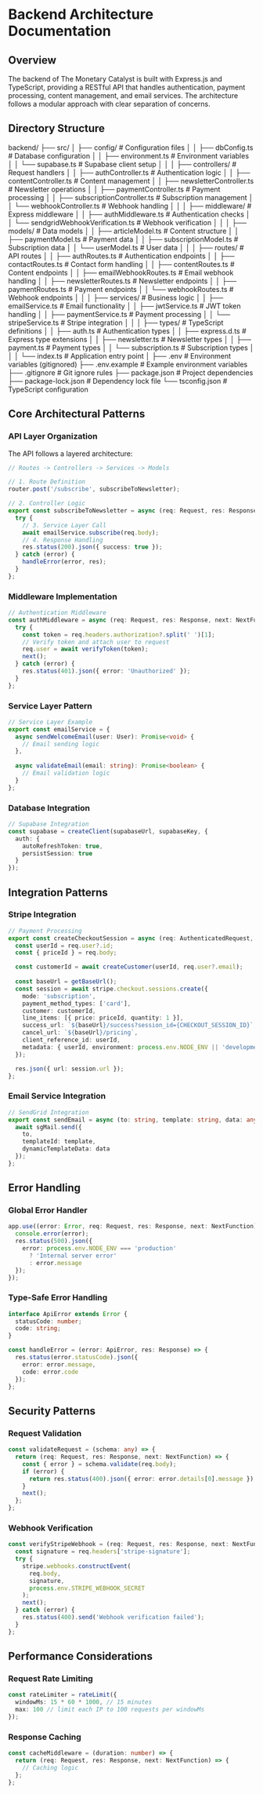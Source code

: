 # Backend Architecture Documentation

## Overview
The backend of The Monetary Catalyst is built with Express.js and TypeScript, providing a RESTful API that handles authentication, payment processing, content management, and email services. The architecture follows a modular approach with clear separation of concerns.

## Directory Structure
backend/
├── src/
│ ├── config/ # Configuration files
│ │ ├── dbConfig.ts # Database configuration
│ │ ├── environment.ts # Environment variables
│ │ └── supabase.ts # Supabase client setup
│ │
│ ├── controllers/ # Request handlers
│ │ ├── authController.ts # Authentication logic
│ │ ├── contentController.ts # Content management
│ │ ├── newsletterController.ts # Newsletter operations
│ │ ├── paymentController.ts # Payment processing
│ │ ├── subscriptionController.ts # Subscription management
│ │ └── webhookController.ts # Webhook handling
│ │
│ ├── middleware/ # Express middleware
│ │ ├── authMiddleware.ts # Authentication checks
│ │ └── sendgridWebhookVerification.ts # Webhook verification
│ │
│ ├── models/ # Data models
│ │ ├── articleModel.ts # Content structure
│ │ ├── paymentModel.ts # Payment data
│ │ ├── subscriptionModel.ts # Subscription data
│ │ └── userModel.ts # User data
│ │
│ ├── routes/ # API routes
│ │ ├── authRoutes.ts # Authentication endpoints
│ │ ├── contactRoutes.ts # Contact form handling
│ │ ├── contentRoutes.ts # Content endpoints
│ │ ├── emailWebhookRoutes.ts # Email webhook handling
│ │ ├── newsletterRoutes.ts # Newsletter endpoints
│ │ ├── paymentRoutes.ts # Payment endpoints
│ │ └── webhookRoutes.ts # Webhook endpoints
│ │
│ ├── services/ # Business logic
│ │ ├── emailService.ts # Email functionality
│ │ ├── jwtService.ts # JWT token handling
│ │ ├── paymentService.ts # Payment processing
│ │ └── stripeService.ts # Stripe integration
│ │
│ ├── types/ # TypeScript definitions
│ │ ├── auth.ts # Authentication types
│ │ ├── express.d.ts # Express type extensions
│ │ ├── newsletter.ts # Newsletter types
│ │ ├── payment.ts # Payment types
│ │ └── subscription.ts # Subscription types
│ │
│ └── index.ts # Application entry point
│
├── .env # Environment variables (gitignored)
├── .env.example # Example environment variables
├── .gitignore # Git ignore rules
├── package.json # Project dependencies
├── package-lock.json # Dependency lock file
└── tsconfig.json # TypeScript configuration

## Core Architectural Patterns

### API Layer Organization
The API follows a layered architecture:

```typescript
// Routes -> Controllers -> Services -> Models

// 1. Route Definition
router.post('/subscribe', subscribeToNewsletter);

// 2. Controller Logic
export const subscribeToNewsletter = async (req: Request, res: Response) => {
  try {
    // 3. Service Layer Call
    await emailService.subscribe(req.body);
    // 4. Response Handling
    res.status(200).json({ success: true });
  } catch (error) {
    handleError(error, res);
  }
};
```

### Middleware Implementation
```typescript
// Authentication Middleware
const authMiddleware = async (req: Request, res: Response, next: NextFunction) => {
  try {
    const token = req.headers.authorization?.split(' ')[1];
    // Verify token and attach user to request
    req.user = await verifyToken(token);
    next();
  } catch (error) {
    res.status(401).json({ error: 'Unauthorized' });
  }
};
```

### Service Layer Pattern
```typescript
// Service Layer Example
export const emailService = {
  async sendWelcomeEmail(user: User): Promise<void> {
    // Email sending logic
  },
  
  async validateEmail(email: string): Promise<boolean> {
    // Email validation logic
  }
};
```

### Database Integration
```typescript
// Supabase Integration
const supabase = createClient(supabaseUrl, supabaseKey, {
  auth: {
    autoRefreshToken: true,
    persistSession: true
  }
});
```

## Integration Patterns

### Stripe Integration
```typescript
// Payment Processing
export const createCheckoutSession = async (req: AuthenticatedRequest, res: Response): Promise<void> => {
  const userId = req.user?.id;
  const { priceId } = req.body;

  const customerId = await createCustomer(userId, req.user?.email);
  
  const baseUrl = getBaseUrl();
  const session = await stripe.checkout.sessions.create({
    mode: 'subscription',
    payment_method_types: ['card'],
    customer: customerId,
    line_items: [{ price: priceId, quantity: 1 }],
    success_url: `${baseUrl}/success?session_id={CHECKOUT_SESSION_ID}`,
    cancel_url: `${baseUrl}/pricing`,
    client_reference_id: userId,
    metadata: { userId, environment: process.env.NODE_ENV || 'development' }
  });

  res.json({ url: session.url });
};
```

### Email Service Integration
```typescript
// SendGrid Integration
export const sendEmail = async (to: string, template: string, data: any) => {
  await sgMail.send({
    to,
    templateId: template,
    dynamicTemplateData: data
  });
};
```

## Error Handling

### Global Error Handler
```typescript
app.use((error: Error, req: Request, res: Response, next: NextFunction) => {
  console.error(error);
  res.status(500).json({
    error: process.env.NODE_ENV === 'production' 
      ? 'Internal server error' 
      : error.message
  });
});
```

### Type-Safe Error Handling
```typescript
interface ApiError extends Error {
  statusCode: number;
  code: string;
}

const handleError = (error: ApiError, res: Response) => {
  res.status(error.statusCode).json({
    error: error.message,
    code: error.code
  });
};
```

## Security Patterns

### Request Validation
```typescript
const validateRequest = (schema: any) => {
  return (req: Request, res: Response, next: NextFunction) => {
    const { error } = schema.validate(req.body);
    if (error) {
      return res.status(400).json({ error: error.details[0].message });
    }
    next();
  };
};
```

### Webhook Verification
```typescript
const verifyStripeWebhook = (req: Request, res: Response, next: NextFunction) => {
  const signature = req.headers['stripe-signature'];
  try {
    stripe.webhooks.constructEvent(
      req.body,
      signature,
      process.env.STRIPE_WEBHOOK_SECRET
    );
    next();
  } catch (error) {
    res.status(400).send('Webhook verification failed');
  }
};
```

## Performance Considerations

### Request Rate Limiting
```typescript
const rateLimiter = rateLimit({
  windowMs: 15 * 60 * 1000, // 15 minutes
  max: 100 // limit each IP to 100 requests per windowMs
});
```

### Response Caching
```typescript
const cacheMiddleware = (duration: number) => {
  return (req: Request, res: Response, next: NextFunction) => {
    // Caching logic
  };
};
```
